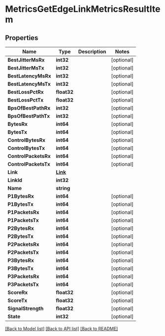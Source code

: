 # MetricsGetEdgeLinkMetricsResultItem

## Properties

Name | Type | Description | Notes
------------ | ------------- | ------------- | -------------
**BestJitterMsRx** | **int32** |  | [optional] 
**BestJitterMsTx** | **int32** |  | [optional] 
**BestLatencyMsRx** | **int32** |  | [optional] 
**BestLatencyMsTx** | **int32** |  | [optional] 
**BestLossPctRx** | **float32** |  | [optional] 
**BestLossPctTx** | **float32** |  | [optional] 
**BpsOfBestPathRx** | **int32** |  | [optional] 
**BpsOfBestPathTx** | **int32** |  | [optional] 
**BytesRx** | **int64** |  | [optional] 
**BytesTx** | **int64** |  | [optional] 
**ControlBytesRx** | **int64** |  | [optional] 
**ControlBytesTx** | **int64** |  | [optional] 
**ControlPacketsRx** | **int64** |  | [optional] 
**ControlPacketsTx** | **int64** |  | [optional] 
**Link** | [**Link**](link.md) |  | 
**LinkId** | **int32** |  | 
**Name** | **string** |  | 
**P1BytesRx** | **int64** |  | [optional] 
**P1BytesTx** | **int64** |  | [optional] 
**P1PacketsRx** | **int64** |  | [optional] 
**P1PacketsTx** | **int64** |  | [optional] 
**P2BytesRx** | **int64** |  | [optional] 
**P2BytesTx** | **int64** |  | [optional] 
**P2PacketsRx** | **int64** |  | [optional] 
**P2PacketsTx** | **int64** |  | [optional] 
**P3BytesRx** | **int64** |  | [optional] 
**P3BytesTx** | **int64** |  | [optional] 
**P3PacketsRx** | **int64** |  | [optional] 
**P3PacketsTx** | **int64** |  | [optional] 
**ScoreRx** | **float32** |  | [optional] 
**ScoreTx** | **float32** |  | [optional] 
**SignalStrength** | **float32** |  | [optional] 
**State** | **int32** |  | [optional] 

[[Back to Model list]](../README.md#documentation-for-models) [[Back to API list]](../README.md#documentation-for-api-endpoints) [[Back to README]](../README.md)


